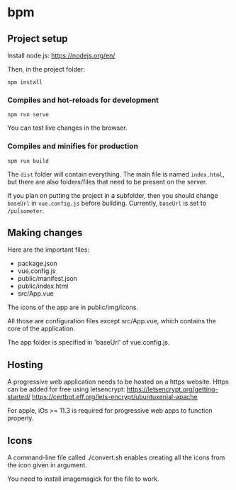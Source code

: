 # bpm

## Project setup

Install node.js: https://nodejs.org/en/

Then, in the project folder:

```
npm install
```

### Compiles and hot-reloads for development
```
npm run serve
```

You can test live changes in the browser.

### Compiles and minifies for production
```
npm run build
```

The `dist` folder will contain everything. The main file is named `index.html`, but there are also folders/files that need to be present on the server.

If you plan on putting the project in a subfolder, then you should change `baseUrl` in `vue.config.js` before building. Currently, `baseUrl` is set to `/pulsometer`.

## Making changes

Here are the important files:

- package.json
- vue.config.js
- public/manifest.json
- public/index.html
- src/App.vue

The icons of the app are in public/img/icons.

All those are configuration files except src/App.vue, which contains the core of the application.

The app folder is specified in 'baseUrl' of vue.config.js.

## Hosting

A progressive web application needs to be hosted on a https website. Https can be added for free
using letsencrypt: https://letsencrypt.org/getting-started/ https://certbot.eff.org/lets-encrypt/ubuntuxenial-apache

For apple, iOs >= 11.3 is required for progressive web apps to function properly.

## Icons

A command-line file called ./convert.sh enables creating all the icons from the icon given in argument.

You need to install imagemagick for the file to work.